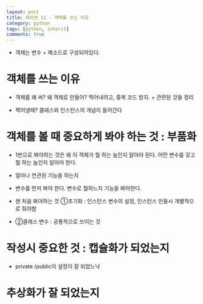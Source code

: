 ```yaml
---
layout: post
title: 파이썬 11 - 객체를 쓰는 이유
category: python
tags: [python, inherit]
comments: true
---
```


- 객체는 변수 + 메소드로 구성되어있다.

# 객체를 쓰는 이유

- 객체를 왜 써? 왜 객체로 만들어? 찍어내려고, 중복 코드 방지. + 관련된 것들 정리

- 찍어낼때? 클래스와 인스턴스의 개념이 들어간다

# 객체를 볼 때 중요하게 봐야 하는 것 : 부품화

- 1번으로 봐야하는 것은 왜 이 객체가 뭘 하는 놈인지 알아야 된다. 어떤 변수를 갖고 뭘 하는 놈인지 알아야 한다.

- 얼마나 연관된 기능을 하는지

- 변수를 먼저 봐야 한다. 변수로 뭘하느지 기능을 봐야한다.

- 맨 처음 봐야하는 것 ①초기화 : 인스턴스 변수의 설정, 인스턴스 만들시 개별적으로 줘야함

- ②클래스 변수 : 공통적으로 쓰이는 것

# 작성시 중요한 것 : 캡슐화가 되었는지

- private /public이 설정이 잘 되었느낙

# 추상화가 잘 되었는지